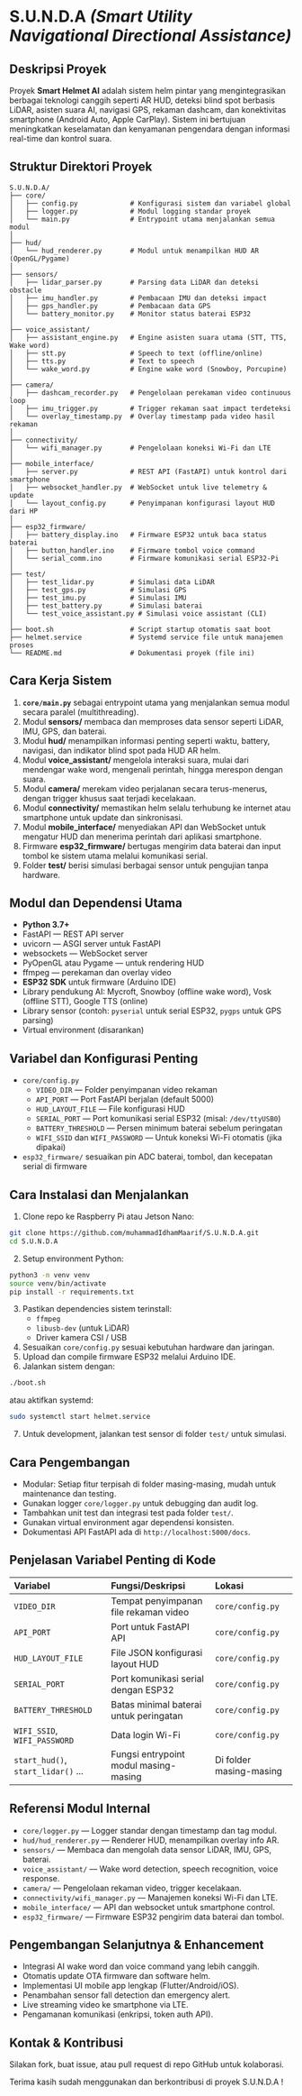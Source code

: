 # S.U.N.D.A *(Smart Utility Navigational Directional Assistance)*


## Deskripsi Proyek

Proyek **Smart Helmet AI** adalah sistem helm pintar yang mengintegrasikan berbagai teknologi canggih seperti AR HUD, deteksi blind spot berbasis LiDAR, asisten suara AI, navigasi GPS, rekaman dashcam, dan konektivitas smartphone (Android Auto, Apple CarPlay). Sistem ini bertujuan meningkatkan keselamatan dan kenyamanan pengendara dengan informasi real-time dan kontrol suara.

## Struktur Direktori Proyek

```
S.U.N.D.A/
├── core/
│   ├── config.py             # Konfigurasi sistem dan variabel global
│   ├── logger.py             # Modul logging standar proyek
│   └── main.py               # Entrypoint utama menjalankan semua modul
│
├── hud/
│   └── hud_renderer.py       # Modul untuk menampilkan HUD AR (OpenGL/Pygame)
│
├── sensors/
│   ├── lidar_parser.py       # Parsing data LiDAR dan deteksi obstacle
│   ├── imu_handler.py        # Pembacaan IMU dan deteksi impact
│   ├── gps_handler.py        # Pembacaan data GPS
│   └── battery_monitor.py    # Monitor status baterai ESP32
│
├── voice_assistant/
│   ├── assistant_engine.py   # Engine asisten suara utama (STT, TTS, Wake word)
│   ├── stt.py                # Speech to text (offline/online)
│   ├── tts.py                # Text to speech
│   └── wake_word.py          # Engine wake word (Snowboy, Porcupine)
│
├── camera/
│   ├── dashcam_recorder.py   # Pengelolaan perekaman video continuous loop
│   ├── imu_trigger.py        # Trigger rekaman saat impact terdeteksi
│   └── overlay_timestamp.py  # Overlay timestamp pada video hasil rekaman
│
├── connectivity/
│   └── wifi_manager.py       # Pengelolaan koneksi Wi-Fi dan LTE
│
├── mobile_interface/
│   ├── server.py             # REST API (FastAPI) untuk kontrol dari smartphone
│   ├── websocket_handler.py  # WebSocket untuk live telemetry & update
│   └── layout_config.py      # Penyimpanan konfigurasi layout HUD dari HP
│
├── esp32_firmware/
│   ├── battery_display.ino   # Firmware ESP32 untuk baca status baterai
│   ├── button_handler.ino    # Firmware tombol voice command
│   └── serial_comm.ino       # Firmware komunikasi serial ESP32-Pi
│
├── test/
│   ├── test_lidar.py         # Simulasi data LiDAR
│   ├── test_gps.py           # Simulasi GPS
│   ├── test_imu.py           # Simulasi IMU
│   ├── test_battery.py       # Simulasi baterai
│   └── test_voice_assistant.py # Simulasi voice assistant (CLI)
│
├── boot.sh                   # Script startup otomatis saat boot
├── helmet.service            # Systemd service file untuk manajemen proses
└── README.md                 # Dokumentasi proyek (file ini)
```


## Cara Kerja Sistem

1. **`core/main.py`** sebagai entrypoint utama yang menjalankan semua modul secara paralel (multithreading).
2. Modul **sensors/** membaca dan memproses data sensor seperti LiDAR, IMU, GPS, dan baterai.
3. Modul **hud/** menampilkan informasi penting seperti waktu, battery, navigasi, dan indikator blind spot pada HUD AR helm.
4. Modul **voice_assistant/** mengelola interaksi suara, mulai dari mendengar wake word, mengenali perintah, hingga merespon dengan suara.
5. Modul **camera/** merekam video perjalanan secara terus-menerus, dengan trigger khusus saat terjadi kecelakaan.
6. Modul **connectivity/** memastikan helm selalu terhubung ke internet atau smartphone untuk update dan sinkronisasi.
7. Modul **mobile_interface/** menyediakan API dan WebSocket untuk mengatur HUD dan menerima perintah dari aplikasi smartphone.
8. Firmware **esp32_firmware/** bertugas mengirim data baterai dan input tombol ke sistem utama melalui komunikasi serial.
9. Folder **test/** berisi simulasi berbagai sensor untuk pengujian tanpa hardware.

## Modul dan Dependensi Utama

- **Python 3.7+**
- FastAPI — REST API server
- uvicorn — ASGI server untuk FastAPI
- websockets — WebSocket server
- PyOpenGL atau Pygame — untuk rendering HUD
- ffmpeg — perekaman dan overlay video
- **ESP32 SDK** untuk firmware (Arduino IDE)
- Library pendukung AI: Mycroft, Snowboy (offline wake word), Vosk (offline STT), Google TTS (online)
- Library sensor (contoh: `pyserial` untuk serial ESP32, `pygps` untuk GPS parsing)
- Virtual environment (disarankan)


## Variabel dan Konfigurasi Penting

- `core/config.py`
    - `VIDEO_DIR` — Folder penyimpanan video rekaman
    - `API_PORT` — Port FastAPI berjalan (default 5000)
    - `HUD_LAYOUT_FILE` — File konfigurasi HUD
    - `SERIAL_PORT` — Port komunikasi serial ESP32 (misal: `/dev/ttyUSB0`)
    - `BATTERY_THRESHOLD` — Persen minimum baterai sebelum peringatan
    - `WIFI_SSID` dan `WIFI_PASSWORD` — Untuk koneksi Wi-Fi otomatis (jika dipakai)
- `esp32_firmware/` sesuaikan pin ADC baterai, tombol, dan kecepatan serial di firmware


## Cara Instalasi dan Menjalankan

1. Clone repo ke Raspberry Pi atau Jetson Nano:

```bash
git clone https://github.com/muhammadIdhamMaarif/S.U.N.D.A.git
cd S.U.N.D.A
```

2. Setup environment Python:

```bash
python3 -m venv venv
source venv/bin/activate
pip install -r requirements.txt
```

3. Pastikan dependencies sistem terinstall:
    - `ffmpeg`
    - `libusb-dev` (untuk LiDAR)
    - Driver kamera CSI / USB
4. Sesuaikan `core/config.py` sesuai kebutuhan hardware dan jaringan.
5. Upload dan compile firmware ESP32 melalui Arduino IDE.
6. Jalankan sistem dengan:

```bash
./boot.sh
```

atau aktifkan systemd:

```bash
sudo systemctl start helmet.service
```

7. Untuk development, jalankan test sensor di folder `test/` untuk simulasi.

## Cara Pengembangan

- Modular: Setiap fitur terpisah di folder masing-masing, mudah untuk maintenance dan testing.
- Gunakan logger `core/logger.py` untuk debugging dan audit log.
- Tambahkan unit test dan integrasi test pada folder `test/`.
- Gunakan virtual environment agar dependensi konsisten.
- Dokumentasi API FastAPI ada di `http://localhost:5000/docs`.


## Penjelasan Variabel Penting di Kode

| Variabel | Fungsi/Deskripsi | Lokasi |
| :-- | :-- | :-- |
| `VIDEO_DIR` | Tempat penyimpanan file rekaman video | `core/config.py` |
| `API_PORT` | Port untuk FastAPI API | `core/config.py` |
| `HUD_LAYOUT_FILE` | File JSON konfigurasi layout HUD | `core/config.py` |
| `SERIAL_PORT` | Port komunikasi serial dengan ESP32 | `core/config.py` |
| `BATTERY_THRESHOLD` | Batas minimal baterai untuk peringatan | `core/config.py` |
| `WIFI_SSID`, `WIFI_PASSWORD` | Data login Wi-Fi | `core/config.py` |
| `start_hud()`, `start_lidar()` ... | Fungsi entrypoint modul masing-masing | Di folder masing-masing |

## Referensi Modul Internal

- `core/logger.py` — Logger standar dengan timestamp dan tag modul.
- `hud/hud_renderer.py` — Renderer HUD, menampilkan overlay info AR.
- `sensors/` — Membaca dan mengolah data sensor LiDAR, IMU, GPS, baterai.
- `voice_assistant/` — Wake word detection, speech recognition, voice response.
- `camera/` — Pengelolaan rekaman video, trigger kecelakaan.
- `connectivity/wifi_manager.py` — Manajemen koneksi Wi-Fi dan LTE.
- `mobile_interface/` — API dan websocket untuk smartphone control.
- `esp32_firmware/` — Firmware ESP32 pengirim data baterai dan tombol.


## Pengembangan Selanjutnya \& Enhancement

- Integrasi AI wake word dan voice command yang lebih canggih.
- Otomatis update OTA firmware dan software helm.
- Implementasi UI mobile app lengkap (Flutter/Android/iOS).
- Penambahan sensor fall detection dan emergency alert.
- Live streaming video ke smartphone via LTE.
- Pengamanan komunikasi (enkripsi, token auth API).


## Kontak \& Kontribusi

Silakan fork, buat issue, atau pull request di repo GitHub untuk kolaborasi.

Terima kasih sudah menggunakan dan berkontribusi di proyek S.U.N.D.A !



